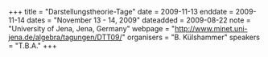 +++
title = "Darstellungstheorie-Tage"
date = 2009-11-13
enddate = 2009-11-14
dates = "November 13 - 14, 2009"
dateadded = 2009-08-22
note = "University of Jena, Jena, Germany"
webpage = "http://www.minet.uni-jena.de/algebra/tagungen/DTT09/"
organisers = "B. Külshammer"
speakers = "T.B.A."
+++
